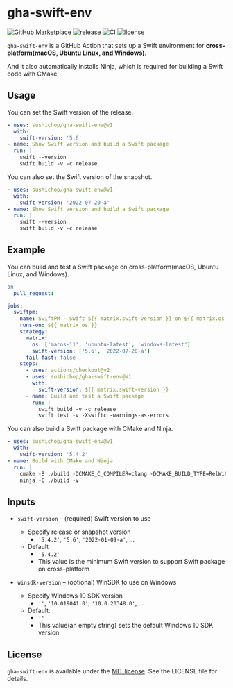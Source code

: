 # gha-swift-env

[![GitHub Marketplace](https://img.shields.io/badge/Marketplace-v1-undefined.svg?logo=github&logoColor=white)](https://github.com/marketplace/actions/swift-env)
[![release](https://img.shields.io/github/v/release/sushichop/gha-swift-env.svg?color=blue)](https://github.com/sushichop/gha-swift-env/releases)
![CI](https://github.com/sushichop/gha-swift-env/workflows/CI/badge.svg)
[![license](https://img.shields.io/badge/license-MIT-blue.svg)](https://github.com/sushichop/gha-swift-env/blob/main/LICENSE)

`gha-swift-env` is a GitHub Action that sets up a Swift environment for **cross-platform(macOS, Ubuntu Linux, and Windows)**. 

And it also automatically installs Ninja, which is required for building a Swift code with CMake.

## Usage

You can set the Swift version of the release.

```yaml
- uses: sushichop/gha-swift-env@v1
  with:
    swift-version: '5.6'
- name: Show Swift version and build a Swift package
  run: |
    swift --version
    swift build -v -c release
```

You can also set the Swift version of the snapshot.

```yaml
- uses: sushichop/gha-swift-env@v1
  with:
    swift-version: '2022-07-20-a'
- name: Show Swift version and build a Swift package
  run: |
    swift --version
    swift build -v -c release
```

## Example

You can build and test a Swift package on cross-platform(macOS, Ubuntu Linux, and Windows).


```yaml
on
  pull_request:

jobs:
  swiftpm:
    name: SwiftPM - Swift ${{ matrix.swift-version }} on ${{ matrix.os }}
    runs-on: ${{ matrix.os }}
    strategy:
      matrix:
        os: ['macos-11', 'ubuntu-latest', 'windows-latest']
        swift-version: ['5.6', '2022-07-20-a']
      fail-fast: false
    steps:
      - uses: actions/checkout@v2
      - uses: sushichop/gha-swift-env@V1
        with:
          swift-version: ${{ matrix.swift-version }}
      - name: Build and test a Swift package
        run: |
          swift build -v -c release
          swift test -v -Xswiftc -warnings-as-errors
```

You can also build a Swift package with CMake and Ninja.

```yaml
- uses: sushichop/gha-swift-env@v1
  with:
    swift-version: '5.4.2'
- name: Build with CMake and Ninja
  run: |
    cmake -B ./build -DCMAKE_C_COMPILER=clang -DCMAKE_BUILD_TYPE=RelWithDebInfo -G Ninja -S .
    ninja -C ./build -v
```

## Inputs

- `swift-version` – (required) Swift version to use
  - Specify release or snapshot version
    - `'5.4.2'`, `'5.6'`, `'2022-01-09-a'`, ...
  - Default
    - `'5.4.2'`
    - This value is the minimum Swift version to support Swift 
    package on cross-platform
   
- `winsdk-version` – (optional) WinSDK to use on Windows
  - Specify Windows 10 SDK version
    - `''`, `'10.019041.0'`, `'10.0.20348.0'`, ... 
  - Default:
    - `''`
    - This value(an empty string) sets the default Windows 10 SDK version

## License

`gha-swift-env` is available under the [MIT license](http://www.opensource.org/licenses/mit-license). See the LICENSE file for details.

